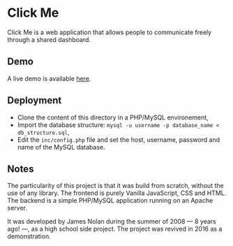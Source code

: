 # Click Me
Click Me is a web application that allows people to communicate freely through a shared dashboard.

## Demo
A live demo is available [here](https://clickme.otherwise.ch).

## Deployment
- Clone the content of this directory in a PHP/MySQL environement,
- Import the database structure: `mysql -u username -p database_name < db_structure.sql`,
- Edit the `inc/config.php` file and set the host, username, password and name of the MySQL database.

## Notes
The particularity of this project is that it was build from scratch, without the use of any library. The frontend is purely Vanilla JavaScript, CSS and HTML. The backend is a simple PHP/MySQL application running on an Apache server.

It was developed by James Nolan during the summer of 2008 — 8 years ago! —, as a high school side project. The project was revived in 2016 as a demonstration.

